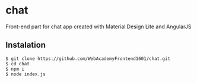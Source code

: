 # chat

Front-end part for chat app created with Material Design Lite and AngularJS

## Instalation
```
$ git clone https://github.com/WebAcademyFrontend1601/chat.git
$ cd chat
$ npm i
$ node index.js
```
